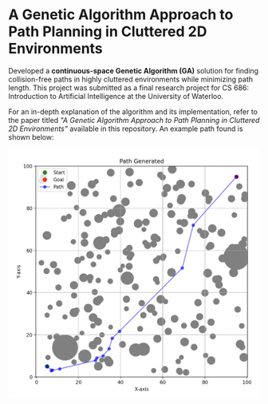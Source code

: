 # A Genetic Algorithm Approach to Path Planning in Cluttered 2D Environments

Developed a **continuous-space Genetic Algorithm (GA)** solution for finding collision-free paths in highly cluttered environments while minimizing path length. This project was submitted as a final research project for CS 686: Introduction to Artificial Intelligence at the University of Waterloo.

For an in-depth explanation of the algorithm and its implementation, refer to the paper titled *"A Genetic Algorithm Approach to Path Planning in Cluttered 2D Environments"* available in this repository. An example path found is shown below: 

<img src="Images/result_200.png" alt="Sample Path Found" width="600"/>
